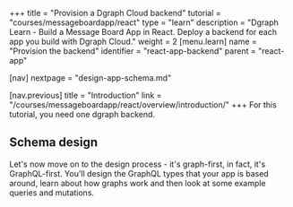 +++
title = "Provision a Dgraph Cloud backend"
tutorial = "courses/messageboardapp/react"
type = "learn"
description = "Dgraph Learn - Build a Message Board App in React. Deploy a backend for each app you build with Dgraph Cloud."
weight = 2
[menu.learn]
  name = "Provision the backend"
  identifier = "react-app-backend"
  parent = "react-app"

[nav]
nextpage =  "design-app-schema.md"

[nav.previous]
title = "Introduction"
link = "/courses/messageboardapp/react/overview/introduction/"
+++
For this tutorial, you need one dgraph backend.



## Schema design

Let's now move on to the design process - it's graph-first, in fact, it's
GraphQL-first. You'll design the GraphQL types that your app is based around,
learn about how graphs work and then look at some example queries and mutations.
